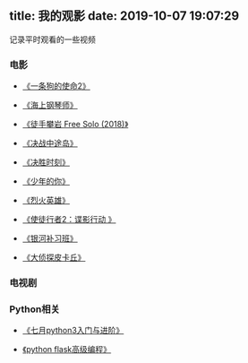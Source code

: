 title: 我的观影
date: 2019-10-07 19:07:29
---

记录平时观看的一些视频

### 电影

* [《一条狗的使命2》](https://movie.douban.com/subject/27074316/)

* [《海上钢琴师》](https://movie.douban.com/subject/1292001/)

* [《徒手攀岩 Free Solo (2018)》](https://movie.douban.com/subject/30167509/)

* [《决战中途岛》](https://movie.douban.com/subject/26786669/)

* [《决胜时刻》](https://movie.douban.com/subject/30481973/)

* [《少年的你》](https://movie.douban.com/subject/30166972/)

* [《烈火英雄》](https://movie.douban.com/subject/30221757/)

* [《使徒行者2：谍影行动 》](https://movie.douban.com/subject/30423193/)

* [《银河补习班》](https://movie.douban.com/subject/30282387/)

* [《大侦探皮卡丘》](https://movie.douban.com/subject/26835471/)

### 电视剧


### Python相关

* [《七月python3入门与进阶》](https://www.youtube.com/playlist?list=PLIlHEMiAEpeod9DcEzeLibEKkSTBazitJ)

* [《python flask高级编程》](https://www.youtube.com/playlist?list=PLSKUOdPqiSdsC7f5MPa7cD7q49Aq7O2dP)
